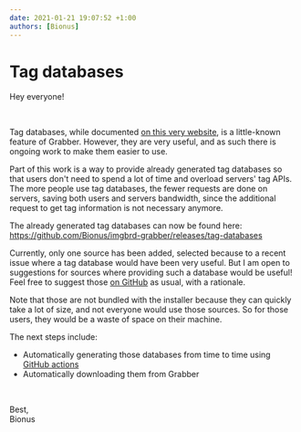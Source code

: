 ```yaml
---
date: 2021-01-21 19:07:52 +1:00
authors: [Bionus]
---
```



# Tag databases

Hey everyone!

&nbsp;

Tag databases, while documented [on this very website](https://www.bionus.org/imgbrd-grabber/docs/tools/tag-loader.html), is a little-known feature of Grabber.
However, they are very useful, and as such there is ongoing work to make them easier to use.

<!-- more -->

Part of this work is a way to provide already generated tag databases so that users don't need to spend a lot of time and overload servers' tag APIs. The more people use tag databases, the fewer requests are done on servers, saving both users and servers bandwidth, since the additional request to get tag information is not necessary anymore.

The already generated tag databases can now be found here:  
<https://github.com/Bionus/imgbrd-grabber/releases/tag-databases>

Currently, only one source has been added, selected because to a recent issue where a tag database would have been very useful. But I am open to suggestions for sources where providing such a database would be useful! Feel free to suggest those [on GitHub](https://github.com/Bionus/imgbrd-grabber/issues) as usual, with a rationale.

Note that those are not bundled with the installer because they can quickly take a lot of size, and not everyone would use those sources. So for those users, they would be a waste of space on their machine.

The next steps include:
* Automatically generating those databases from time to time using [GitHub actions](https://github.com/Bionus/imgbrd-grabber/actions)
* Automatically downloading them from Grabber

&nbsp;

Best,  
Bionus